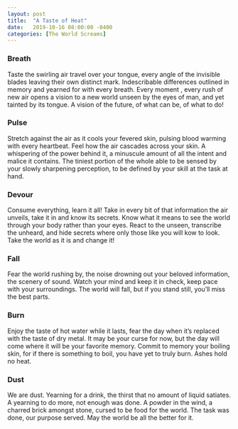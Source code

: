 ```yaml
---
layout: post
title:  "A Taste of Heat"
date:   2019-10-16 08:00:00 -0400
categories: [The World Screams]
---
```



### Breath
Taste the swirling air travel over your tongue, every angle of the invisible blades leaving their own distinct mark. Indescribable differences outlined in memory and yearned for with every breath. Every moment , every rush of new air opens a vision to a new world unseen by the eyes of man, and yet tainted by its tongue. A vision of the future, of what can be, of what to do!

### Pulse
Stretch against the air as it cools your fevered skin, pulsing blood warming with every heartbeat. Feel how the air cascades across your skin. A whispering of the power behind it, a minuscule amount of all the intent and malice it contains. The tiniest portion of the whole able to be sensed by your slowly sharpening perception, to be defined by your skill at the task at hand.

### Devour
Consume everything, learn it all! Take in every bit of that information the air unveils, take it in and know its secrets. Know what it means to see the world through your body rather than your eyes. React to the unseen, transcribe the unheard, and hide secrets where only those like you will kow to look. Take the world as it is and change it!

### Fall
Fear the world rushing by, the noise drowning out your beloved information, the scenery of sound. Watch your mind and keep it in check, keep pace with your surroundings. The world will fall, but if you stand still, you’ll miss the best parts.

### Burn
Enjoy the taste of hot water while it lasts, fear the day when it’s replaced with the taste of dry metal. It may be your curse for now, but the day will come where it will be your favorite memory. Commit to memory your boiling skin, for if there is something to boil, you have yet to truly burn. Ashes hold no heat.

### Dust
We are dust. Yearning for a drink, the thirst that no amount of liquid satiates. A yearning to do more, not enough was done. A powder in the wind, a charred brick amongst stone, cursed to be food for the world. The task was done, our purpose served. May the world be all the better for it.
